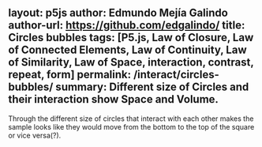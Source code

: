 layout: p5js
author: Edmundo Mejía Galindo
author-url: https://github.com/edgalindo/
title: Circles bubbles
tags: [P5.js, Law of Closure, Law of Connected Elements, Law of Continuity, Law of Similarity, Law of Space, interaction, contrast, repeat, form]
permalink: /interact/circles-bubbles/
summary: Different size of Circles and their interaction show Space and Volume.
---
Through the different size of circles that interact with each other makes the sample looks like they would move from the bottom to the top of the square or vice versa(?).
